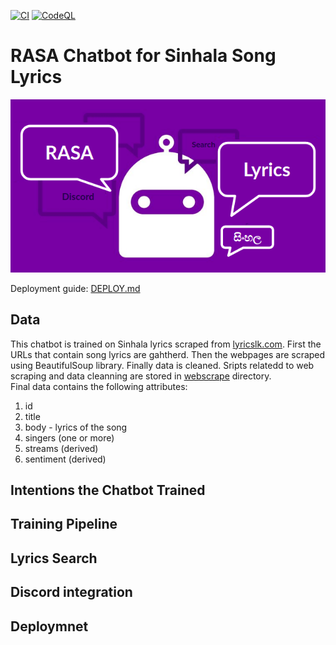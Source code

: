 [![CI](https://github.com/rumeshmadhusanka/rasa-chatbot/actions/workflows/main.yml/badge.svg?branch=master)](https://github.com/rumeshmadhusanka/rasa-chatbot/actions/workflows/main.yml)
[![CodeQL](https://github.com/rumeshmadhusanka/rasa-chatbot/actions/workflows/codeql-analysis.yml/badge.svg)](https://github.com/rumeshmadhusanka/rasa-chatbot/actions/workflows/codeql-analysis.yml)
# RASA Chatbot for Sinhala Song Lyrics
<p align="center">
  <img src="background.png" />
</p>

Deployment guide: [DEPLOY.md](DEPLOY.md)<br>
## Data
This chatbot is trained on Sinhala lyrics scraped from [lyricslk.com](https://lyricslk.com). First the URLs that contain song lyrics are gahtherd. Then the webpages are scraped using BeautifulSoup library. Finally data is cleaned. Sripts relatedd to web scraping and data cleanning are stored in [webscrape](webscrape) directory.<br>
Final data contains the following attributes: 
1. id
2. title 
3. body - lyrics of the song
4. singers (one or more)
5. streams (derived)
6. sentiment (derived)

## Intentions the Chatbot Trained 

## Training Pipeline

## Lyrics Search

## Discord integration

## Deploymnet 
